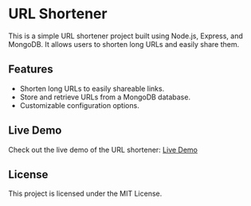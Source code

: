 # URL Shortener

This is a simple URL shortener project built using Node.js, Express, and MongoDB. It allows users to shorten long URLs and easily share them.


## Features

- Shorten long URLs to easily shareable links.
- Store and retrieve URLs from a MongoDB database.
- Customizable configuration options.

## Live Demo

Check out the live demo of the URL shortener: [Live Demo](http://url-shortner-dpzq.onrender.com/)

## License

This project is licensed under the MIT License.


